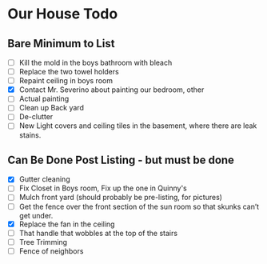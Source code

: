# Our House Todo

## Bare Minimum to List
- [ ] Kill the mold in the boys bathroom with bleach
- [ ] Replace the two towel holders
- [ ] Repaint ceiling in boys room
- [X] Contact Mr. Severino about painting our bedroom, other
- [ ] Actual painting
- [ ] Clean up Back yard
- [ ] De-clutter
- [ ] New Light covers and ceiling tiles in the basement, where there are leak stains.

## Can Be Done Post Listing - but must be done
- [X] Gutter cleaning
- [ ] Fix Closet in Boys room, Fix up the one in Quinny's
- [ ] Mulch front yard (should probably be pre-listing, for pictures)
- [ ] Get the fence over the front section of the sun room so that skunks can’t get under. 
- [X] Replace the fan in the ceiling
- [ ] That handle that wobbles at the top of the stairs
- [ ] Tree Trimming
- [ ] Fence of neighbors
